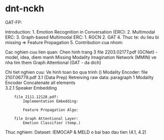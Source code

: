 # dnt-nckh
GAT-FP:  


Introduction: 
	1. Emotion Recognition in Conversation (ERC):
	2. Multimodal ERC:
	3. Graph-based Multimodal ERC:
      	1. RGCN
      	2. GAT
	4. Thuc te: du lieu bi missing => Feature Propagation
	5. Contribution cua nhom:
   
Cac nghien cuu lien quan: 
	Chen hinh trang 3 file 2203.02177.pdf (GCNet) - model, idea, diem manh 
	Missing Modality Imagination Network (MMIN) ve nha tim them
	Graph Attentional (GAT - da dich)

Chi tiet nghien cuu: 
	Ve hinh toan bo qua trinh ()
	Modality Encoder: 
		file 2107.06779.pdf 
			3.1 (Data Prep) 
				Retreiving raw data: paragraph 1
				Modality Encoder
			Concatenate all elements	
			3.2.1 Speaker Embedding 
		
		file 2111.12128.pdf:
			Implementation Embedding:

			Feature Propagation Algo:
		
		file Graph Attentional Layer: 
			Emotion Classifier (temp.)

Thuc nghiem: 
	Dataset: IEMOCAP & MELD o bai bao dau tien (4.1, 4.2)
